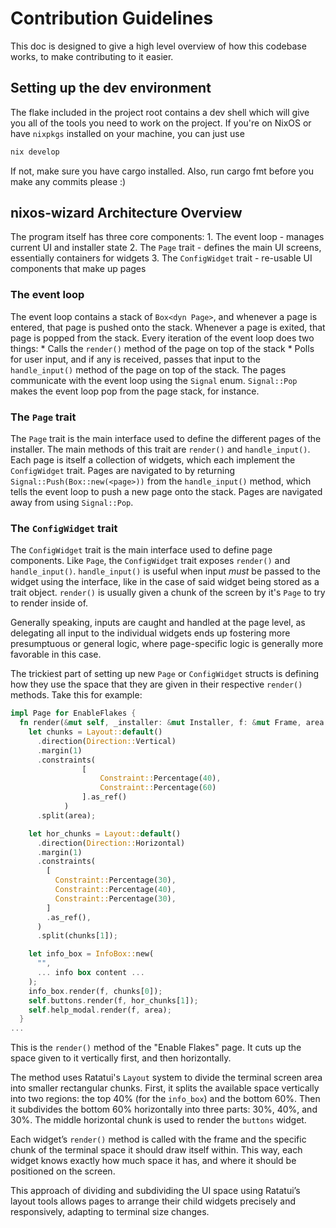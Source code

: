 # Contribution Guidelines

This doc is designed to give a high level overview of how this codebase works, to make contributing to it easier.

## Setting up the dev environment

The flake included in the project root contains a dev shell which will give you all of the tools you need to work on the project. If you're on NixOS or have `nixpkgs` installed on your machine, you can just use
```bash
nix develop
```

If not, make sure you have cargo installed. Also, run cargo fmt before you make any commits please :)

## nixos-wizard Architecture Overview

The program itself has three core components:
	1. The event loop - manages current UI and installer state
	2. The `Page` trait - defines the main UI screens, essentially containers for widgets
	3. The `ConfigWidget` trait - re-usable UI components that make up pages

### The event loop
The event loop contains a stack of `Box<dyn Page>`, and whenever a page is entered, that page is pushed onto the stack. Whenever a page is exited, that page is popped from the stack. Every iteration of the event loop does two things:
	* Calls the `render()` method of the page on top of the stack
	* Polls for user input, and if any is received, passes that input to the `handle_input()` method of the page on top of the stack.
The pages communicate with the event loop using the `Signal` enum. `Signal::Pop` makes the event loop pop from the page stack, for instance.

### The `Page` trait
The `Page` trait is the main interface used to define the different pages of the installer. The main methods of this trait are `render()` and `handle_input()`. Each page is itself a collection of widgets, which each implement the `ConfigWidget` trait. Pages are navigated to by returning `Signal::Push(Box::new(<page>))` from the `handle_input()` method, which tells the event loop to push a new page onto the stack. Pages are navigated away from using `Signal::Pop`.

### The `ConfigWidget` trait
The `ConfigWidget` trait is the main interface used to define page components. Like `Page`, the `ConfigWidget` trait exposes `render()` and `handle_input()`. `handle_input()` is useful when input *must* be passed to the widget using the interface, like in the case of said widget being stored as a trait object. `render()` is usually given a chunk of the screen by it's `Page` to try to render inside of.

Generally speaking, inputs are caught and handled at the page level, as delegating all input to the individual widgets ends up fostering more presumptuous or general logic, where page-specific logic is generally more favorable in this case.

The trickiest part of setting up new `Page` or `ConfigWidget` structs is defining how they use the space that they are given in their respective `render()` methods. Take this for example:

```rust
impl Page for EnableFlakes {
  fn render(&mut self, _installer: &mut Installer, f: &mut Frame, area: Rect) {
    let chunks = Layout::default()
      .direction(Direction::Vertical)
      .margin(1)
      .constraints(
				[
					Constraint::Percentage(40),
					Constraint::Percentage(60)
				].as_ref()
			)
      .split(area);

    let hor_chunks = Layout::default()
      .direction(Direction::Horizontal)
      .margin(1)
      .constraints(
        [
          Constraint::Percentage(30),
          Constraint::Percentage(40),
          Constraint::Percentage(30),
        ]
        .as_ref(),
      )
      .split(chunks[1]);

    let info_box = InfoBox::new(
      "",
      ... info box content ...
    );
    info_box.render(f, chunks[0]);
    self.buttons.render(f, hor_chunks[1]);
    self.help_modal.render(f, area);
  }
...
```

This is the `render()` method of the "Enable Flakes" page. It cuts up the space given to it vertically first, and then horizontally.

The method uses Ratatui's `Layout` system to divide the terminal screen area into smaller rectangular chunks. First, it splits the available space vertically into two regions: the top 40% (for the `info_box`) and the bottom 60%. Then it subdivides the bottom 60% horizontally into three parts: 30%, 40%, and 30%. The middle horizontal chunk is used to render the `buttons` widget.

Each widget’s `render()` method is called with the frame and the specific chunk of the terminal space it should draw itself within. This way, each widget knows exactly how much space it has, and where it should be positioned on the screen.

This approach of dividing and subdividing the UI space using Ratatui’s layout tools allows pages to arrange their child widgets precisely and responsively, adapting to terminal size changes.

